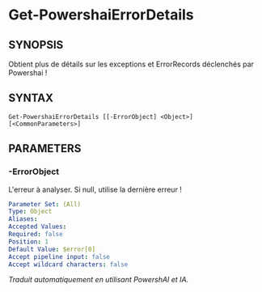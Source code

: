 ﻿---
external help file: powershai-help.xml
schema: 2.0.0
powershai: true
---

# Get-PowershaiErrorDetails

## SYNOPSIS <!--!= @#Synop !-->
Obtient plus de détails sur les exceptions et ErrorRecords déclenchés par Powershai !

## SYNTAX <!--!= @#Syntax !-->

```
Get-PowershaiErrorDetails [[-ErrorObject] <Object>] [<CommonParameters>]
```

## PARAMETERS <!--!= @#Params !-->

### -ErrorObject
L'erreur à analyser. Si null, utilise la dernière erreur !

```yml
Parameter Set: (All)
Type: Object
Aliases: 
Accepted Values: 
Required: false
Position: 1
Default Value: $error[0]
Accept pipeline input: false
Accept wildcard characters: false
```


<!--PowershaiAiDocBlockStart-->
_Traduit automatiquement en utilisant PowershAI et IA._
<!--PowershaiAiDocBlockEnd-->
